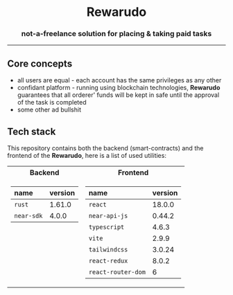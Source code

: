 <h1 align="center">Rewarudo</h1>
<h3 align="center">not-a-freelance solution for placing & taking paid tasks</h3>
<hr/>

## Core concepts

- all users are equal - each account has the same privileges as any other
- confidant platform - running using blockchain technologies, **Rewarudo** guarantees that all orderer' funds will be kept in safe until the approval of the task is completed
- some other ad bullshit

## Tech stack

This repository contains both the backend (smart-contracts) and the frontend of the **Rewarudo**, here is a list of used utilities:

<table>
<tr><th>Backend</th> <th>Frontend</th></tr>
<tr><td valign="top">

| name       | version |
| :--------- | :------ |
| `rust`     | 1.61.0  |
| `near-sdk` | 4.0.0   |

</td><td valign="top">

| name               | version |
| :----------------- | :------ |
| `react`            | 18.0.0  |
| `near-api-js`      | 0.44.2  |
| `typescript`       | 4.6.3   |
| `vite`             | 2.9.9   |
| `tailwindcss`      | 3.0.24  |
| `react-redux`      | 8.0.2   |
| `react-router-dom` | 6       |

</td></tr>

</table>
